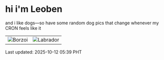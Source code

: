 # hi i'm Leoben

and i like dogs—so have some random dog pics that change whenever my CRON feels like it

|  |  |
|--------|----------|
| ![Borzoi](https://random-dog-vercel.vercel.app/api/random-borzoi?v=1760218750) | ![Labrador](https://random-dog-vercel.vercel.app/api/random-labrador?v=1760218750) |

Last updated: 2025-10-12 05:39 PHT

